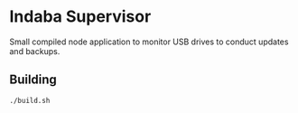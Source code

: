 # Indaba Supervisor

Small compiled node application to monitor USB drives to conduct updates and backups.

## Building

`./build.sh`
